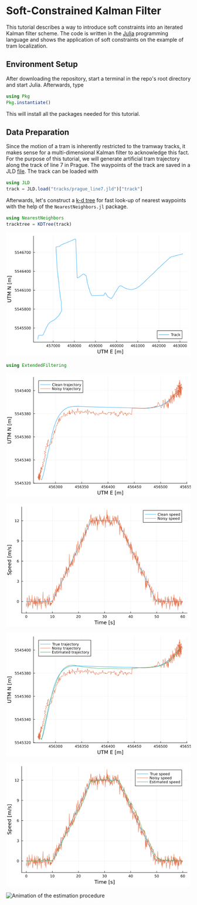 # Soft-Constrained Kalman Filter
This tutorial describes a way to introduce soft constraints into an iterated
Kalman filter scheme. 
The code is written in the [Julia](https://julialang.org/) programming language and
shows the application of soft constraints on the example of tram localization.

## Environment Setup
After downloading the repository, start a terminal in the repo's root directory
and start Julia. Afterwards, type
```julia
using Pkg
Pkg.instantiate()
```
This will install all the packages needed for this tutorial.

## Data Preparation
Since the motion of a tram is inherently restricted to the tramway tracks,
it makes sense for a multi-dimensional Kalman filter to acknowledge this fact.
For the purpose of this tutorial, we will generate artificial tram trajectory along
the track of line 7 in Prague. The waypoints of the track are saved in a JLD [file](tracks/prague_line7.jld).
The track can be loaded with
```julia
using JLD
track = JLD.load("tracks/prague_line7.jld")["track"]
```
Afterwards, let's construct a [k-d tree](https://www.wikiwand.com/en/K-d_tree) for
fast look-up of nearest waypoints with the help of the `NearestNeighbors.jl` package.
```julia
using NearestNeighbors
tracktree = KDTree(track)
```

![Track](figs/track.png)

```julia
using ExtendedFiltering
```

![Noisy position readings](figs/noisy_position.png)

![Noisy speed readings](figs/noisy_speed.png)

![Estimated position](figs/predicted_position.png)

![Estimated speed](figs/predicted_speed.png)

![Animation of the estimation procedure](figs/soft_constraint_example.gif)